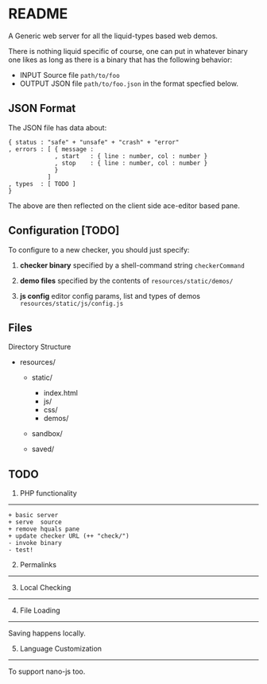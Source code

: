 README
======

A Generic web server for all the liquid-types based web demos.

There is nothing liquid specific of course, one can put in whatever 
binary one likes as long as there is a binary that has the following
behavior:

  + INPUT   Source file `path/to/foo`
  + OUTPUT  JSON file   `path/to/foo.json` in the format specfied below.

JSON Format
-----------

The JSON file has data about:

    { status : "safe" + "unsafe" + "crash" + "error"
    , errors : [ { message : 
                 , start   : { line : number, col : number } 
                 , stop    : { line : number, col : number } 
                 }
               ]
    , types  : [ TODO ]
    }

The above are then reflected on the client side ace-editor based pane.

Configuration [TODO]
--------------------

To configure to a new checker, you should just specify:

  1. **checker binary** specified by a shell-command string
                        `checkerCommand`

  2. **demo files**     specified by the contents of 
                        `resources/static/demos/`

  3. **js config**      editor config params, list and types of demos 
                        `resources/static/js/config.js`

Files
-----

Directory Structure
  
  + resources/
      + static/
          + index.html
          + js/
          + css/
          + demos/

      + sandbox/

      + saved/

TODO
----

1. PHP functionality
--------------------
    + basic server
    + serve  source
    + remove hquals pane
    + update checker URL (++ "check/") 
    - invoke binary
    - test!

2. Permalinks
-------------

3. Local Checking
-----------------

4. File Loading
---------------

Saving happens locally.

5. Language Customization
-------------------------

To support nano-js too.
